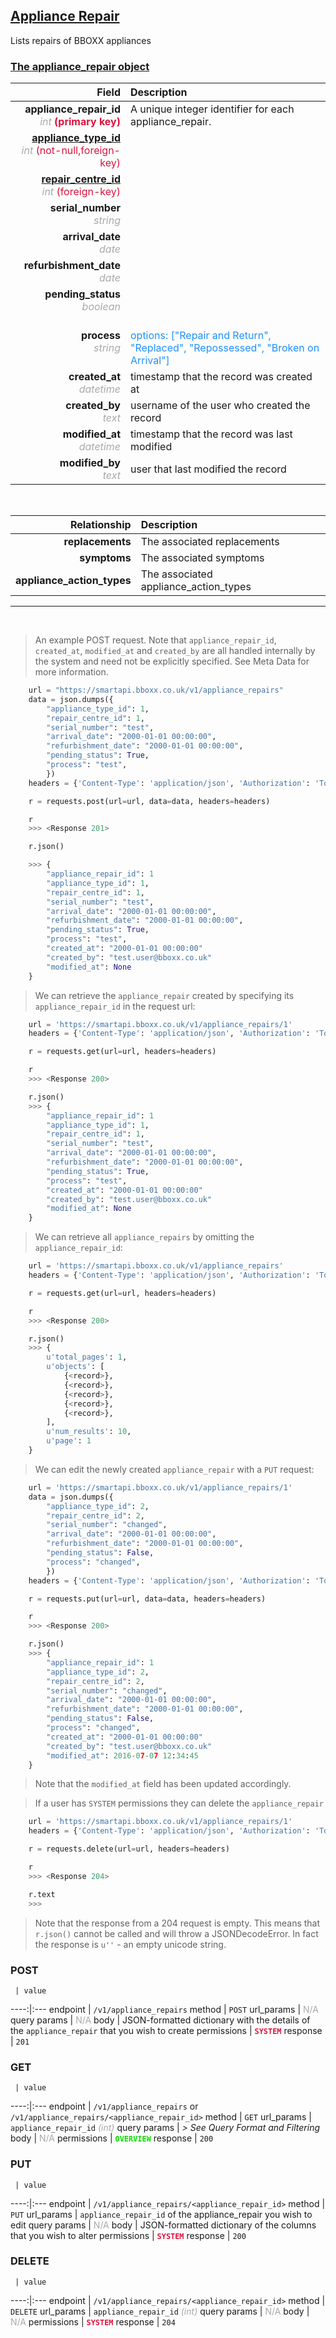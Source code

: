 ## <u>Appliance Repair</u>
Lists repairs of BBOXX appliances


### <u>The appliance_repair object</u>

Field | Description
------:|:------------
__appliance_repair_id__ <br><font color="DarkGray">_int_</font> <font color="Crimson">__(primary key)__</font> | A unique integer identifier for each appliance_repair.
__<a href="/#appliance-type">appliance_type_id</a>__ <br><font color="DarkGray">_int_</font> <font color="Crimson">(not-null,foreign-key)</font> | 
__<a href="/#repair-centre">repair_centre_id</a>__ <br><font color="DarkGray">_int_</font> <font color="Crimson">(foreign-key)</font> | 
__serial_number__ <br><font color="DarkGray">_string_</font> <font color="Crimson"></font> | 
__arrival_date__ <br><font color="DarkGray">_date_</font> <font color="Crimson"></font> | 
__refurbishment_date__ <br><font color="DarkGray">_date_</font> <font color="Crimson"></font> | 
__pending_status__ <br><font color="DarkGray">_boolean_</font> <font color="Crimson"></font> | 
__process__ <br><font color="DarkGray">_string_</font> <font color="Crimson"></font> | <br><font color="DodgerBlue">options: ["Repair and Return", "Replaced", "Repossessed", "Broken on Arrival"]</font>
__created_at__  <br><font color="DarkGray">_datetime_</font> | timestamp that the record was created at
__created_by__  <br><font color="DarkGray">_text_</font>| username of the user who created the record
__modified_at__ <br><font color="DarkGray">_datetime_</font>| timestamp that the record was last modified
__modified_by__ <br><font color="DarkGray">_text_</font>| user that last modified the record

<br>

Relationship | Description
-------------:|:------------
__replacements__ | The associated replacements
__symptoms__ | The associated symptoms
__appliance_action_types__ | The associated appliance_action_types


<hr>
<br>

> An example POST request. Note that `appliance_repair_id`, `created_at`, `modified_at` and `created_by` are all handled internally by the system and need not be explicitly specified. See Meta Data for more information.

```python
    url = "https://smartapi.bboxx.co.uk/v1/appliance_repairs"
    data = json.dumps({
		"appliance_type_id": 1,
		"repair_centre_id": 1,
		"serial_number": "test",
		"arrival_date": "2000-01-01 00:00:00",
		"refurbishment_date": "2000-01-01 00:00:00",
		"pending_status": True,
		"process": "test",
		})
    headers = {'Content-Type': 'application/json', 'Authorization': 'Token token=A_VALID_TOKEN'}

    r = requests.post(url=url, data=data, headers=headers)

    r
    >>> <Response 201>

    r.json()

    >>> {
		"appliance_repair_id": 1
		"appliance_type_id": 1,
		"repair_centre_id": 1,
		"serial_number": "test",
		"arrival_date": "2000-01-01 00:00:00",
		"refurbishment_date": "2000-01-01 00:00:00",
		"pending_status": True,
		"process": "test",
		"created_at": "2000-01-01 00:00:00"
		"created_by": "test.user@bboxx.co.uk"
		"modified_at": None
	}
```

> We can retrieve the `appliance_repair` created by specifying its `appliance_repair_id` in the request url:

```python
    url = 'https://smartapi.bboxx.co.uk/v1/appliance_repairs/1'
    headers = {'Content-Type': 'application/json', 'Authorization': 'Token token=A_VALID_TOKEN'}

    r = requests.get(url=url, headers=headers)

    r
    >>> <Response 200>

    r.json()
    >>> {
		"appliance_repair_id": 1
		"appliance_type_id": 1,
		"repair_centre_id": 1,
		"serial_number": "test",
		"arrival_date": "2000-01-01 00:00:00",
		"refurbishment_date": "2000-01-01 00:00:00",
		"pending_status": True,
		"process": "test",
		"created_at": "2000-01-01 00:00:00"
		"created_by": "test.user@bboxx.co.uk"
		"modified_at": None
	}
```

> We can retrieve all `appliance_repairs` by omitting the `appliance_repair_id`:

```python
    url = 'https://smartapi.bboxx.co.uk/v1/appliance_repairs'
    headers = {'Content-Type': 'application/json', 'Authorization': 'Token token=A_VALID_TOKEN'}

    r = requests.get(url=url, headers=headers)

    r
    >>> <Response 200>

    r.json()
    >>> {
        u'total_pages': 1,
        u'objects': [
            {<record>},
            {<record>},
            {<record>},
            {<record>},
            {<record>},
        ],
        u'num_results': 10,
        u'page': 1
    }
```

> We can edit the newly created `appliance_repair` with a `PUT` request:

```python
    url = 'https://smartapi.bboxx.co.uk/v1/appliance_repairs/1'
    data = json.dumps({
		"appliance_type_id": 2,
		"repair_centre_id": 2,
		"serial_number": "changed",
		"arrival_date": "2000-01-01 00:00:00",
		"refurbishment_date": "2000-01-01 00:00:00",
		"pending_status": False,
		"process": "changed",
		})
    headers = {'Content-Type': 'application/json', 'Authorization': 'Token token=A_VALID_TOKEN'}

    r = requests.put(url=url, data=data, headers=headers)

    r
    >>> <Response 200>

    r.json()
    >>> {
		"appliance_repair_id": 1
		"appliance_type_id": 2,
		"repair_centre_id": 2,
		"serial_number": "changed",
		"arrival_date": "2000-01-01 00:00:00",
		"refurbishment_date": "2000-01-01 00:00:00",
		"pending_status": False,
		"process": "changed",
		"created_at": "2000-01-01 00:00:00"
		"created_by": "test.user@bboxx.co.uk"
		"modified_at": 2016-07-07 12:34:45
	}
```
> Note that the `modified_at` field has been updated accordingly.

> If a user has `SYSTEM` permissions they can delete the `appliance_repair`

```python
    url = 'https://smartapi.bboxx.co.uk/v1/appliance_repairs/1'
    headers = {'Content-Type': 'application/json', 'Authorization': 'Token token=A_VALID_TOKEN'}

    r = requests.delete(url=url, headers=headers)

    r
    >>> <Response 204>

    r.text
    >>>
```
> Note that the response from a 204 request is empty. This means that `r.json()` cannot be called and will throw a JSONDecodeError. In fact the response is `u''` - an empty unicode string.



### POST
     | value
 ----:|:---
endpoint | `/v1/appliance_repairs`
method | `POST`
url_params | <font color="DarkGray">N/A</font>
query params | <font color="DarkGray">N/A</font>
body | JSON-formatted dictionary with the details of the `appliance_repair` that you wish to create
permissions | <font color="Crimson">__`SYSTEM`__</font>
response | `201`

### GET
     | value
 ----:|:---
endpoint | `/v1/appliance_repairs` or `/v1/appliance_repairs/<appliance_repair_id>`
method | `GET`
url_params | `appliance_repair_id` <font color="DarkGray">_(int)_</font>
query params | *> See Query Format and Filtering*
body | <font color="DarkGray">N/A</font>
permissions | <font color="Jade">__`OVERVIEW`__</font>
response | `200`

### PUT
     | value
 ----:|:---
endpoint | `/v1/appliance_repairs/<appliance_repair_id>`
method | `PUT`
url_params | `appliance_repair_id` of the appliance_repair you wish to edit
query params | <font color="DarkGray">N/A</font>
body | JSON-formatted dictionary of the columns that you wish to alter
permissions | <font color="Crimson">__`SYSTEM`__</font>
response | `200`

### DELETE
     | value
 ----:|:---
endpoint | `/v1/appliance_repairs/<appliance_repair_id>`
method | `DELETE`
url_params | `appliance_repair_id` <font color="DarkGray">_(int)_</font>
query params | <font color="DarkGray">N/A</font>
body | <font color="DarkGray">N/A</font>
permissions | <font color="Crimson">__`SYSTEM`__</font>
response | `204`

    